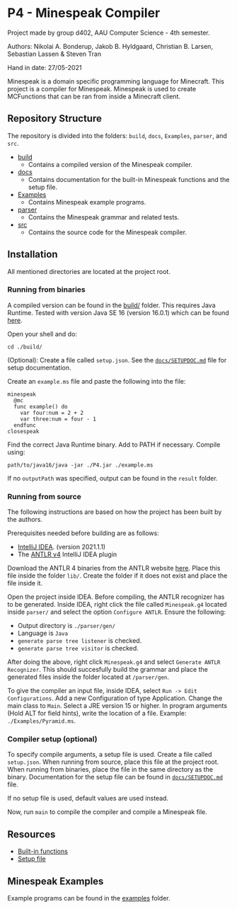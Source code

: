 # P4 - Minespeak Compiler

Project made by group d402, AAU Computer Science - 4th semester.

Authors: Nikolai A. Bonderup, Jakob B. Hyldgaard, Christian B. Larsen, Sebastian Lassen & Steven Tran

Hand in date: 27/05-2021

Minespeak is a domain specific programming language for Minecraft. This project is a compiler for Minespeak. Minespeak is used to create MCFunctions that can be ran from inside a Minecraft client. 

## Repository Structure
The repository is divided into the folders: `build`, `docs`, `Examples`, `parser`, and `src`.

- [build](./build)
  - Contains a compiled version of the Minespeak compiler.
- [docs](./docs)
  - Contains documentation for the built-in Minespeak functions and the setup file.
- [Examples](./Examples)
  - Contains Minespeak example programs.
- [parser](./parser)
  - Contains the Minespeak grammar and related tests.
- [src](./src)
  - Contains the source code for the Minespeak compiler.

## Installation
All mentioned directories are located at the project root.

### Running from binaries
A compiled version can be found in the [build/](./build) folder. This requires Java Runtime. Tested with version Java SE 16 (version 16.0.1) which can be found [here](https://www.oracle.com/java/technologies/javase-downloads.html). 

Open your shell and do:

```shell
cd ./build/
```

(Optional): Create a file called `setup.json`. See the [`docs/SETUPDOC.md`](./docs/SETUPDOC.md) file for setup documentation.

Create an `example.ms` file and paste the following into the file:

```
minespeak
  @mc
  func example() do
    var four:num = 2 + 2
    var three:num = four - 1
  endfunc
closespeak
```

Find the correct Java Runtime binary. Add to PATH if necessary.
Compile using:
```shell
path/to/java16/java -jar ./P4.jar ./example.ms
```

If no `outputPath` was specified, output can be found in the `result` folder.

### Running from source
The following instructions are based on how the project has been built by the authors. 

Prerequisites needed before building are as follows:
- [IntelliJ IDEA](https://www.jetbrains.com/idea/). (version 2021.1.1)
- The [ANTLR v4](https://plugins.jetbrains.com/plugin/7358-antlr-v4) IntelliJ IDEA plugin

Download the ANTLR 4 binaries from the ANTLR website [here](https://www.antlr.org/download/antlr-4.9.2-complete.jar). Place this file inside the folder `lib/`. Create the folder if it does not exist and place the file inside it.

Open the project inside IDEA. Before compiling, the ANTLR recognizer has to be generated. Inside IDEA, right click the file called `Minespeak.g4` located inside `parser/` and select the option `Configure ANTLR`. Ensure the following:
- Output directory is `./parser/gen/`
- Language is `Java`
- `generate parse tree listener` is checked.
- `generate parse tree visitor` is checked.

After doing the above, right click `Minespeak.g4` and select `Generate ANTLR Recognizer`. This should succesfully build the grammar and place the generated files inside the folder located at `/parser/gen`.

To give the compiler an input file, inside IDEA, select `Run -> Edit Configurations`. Add a new Configuration of type Application. Change the main class to `Main`. Select a JRE version 15 or higher. In program arguments (Hold ALT for field hints), write the location of a file. Example: `./Examples/Pyramid.ms`.

### Compiler setup (optional)
To specify compile arguments, a setup file is used. Create a file called `setup.json`. When running from source, place this file at the project root. When running from binaries, place the file in the same directory as the binary. Documentation for the setup file can be found in [`docs/SETUPDOC.md`](./docs/SETUPDOC.md) file.

If no setup file is used, default values are used instead.

Now, run `main` to compile the compiler and compile a Minespeak file.

## Resources

- [Built-in functions](./docs/BUILTINDOC.md)
- [Setup file](./docs/SETUPDOC.md)

## Minespeak Examples

Example programs can be found in the [examples](./Examples) folder.
